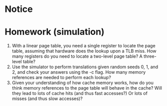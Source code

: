 
# Notice

# Homework (simulation)

1. With a linear page table, you need a single register to locate the
page table, assuming that hardware does the lookup upon a TLB
miss. How many registers do you need to locate a two-level page
table? A three-level table?
2. Use the simulator to perform translations given random seeds 0,
1, and 2, and check your answers using the -c flag. How many
memory references are needed to perform each lookup?
3. Given your understanding of how cache memory works, how do
you think memory references to the page table will behave in the
cache? Will they lead to lots of cache hits (and thus fast accesses?)
Or lots of misses (and thus slow accesses)?
